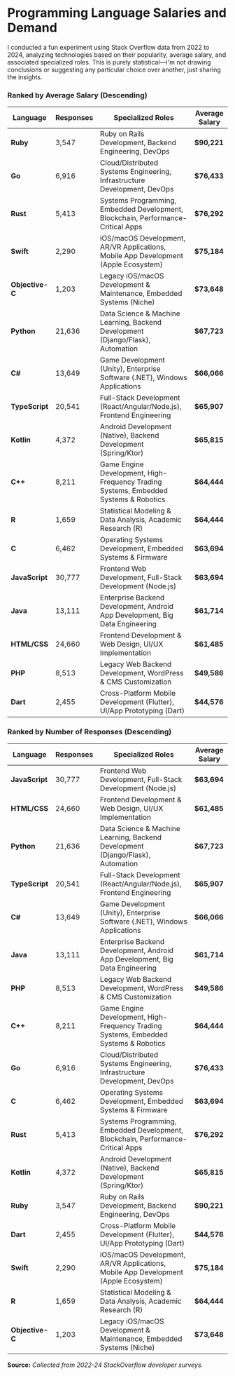 <!-- ### **Ranked by Average Salary (Descending)**

| Language    | Responses | Roles                                      | Average Salary |
| ----------- | --------- | ------------------------------------------ | -------------- |
| Ruby        | 3,547     | Backend Developer, Ruby Developer          | $90,221        |
| Go          | 6,916     | Backend Developer, Systems Programmer      | $76,433        |
| Rust        | 5,413     | Systems Developer, Backend Developer       | $76,292        |
| Swift       | 2,290     | iOS Developer, Mobile App Developer        | $75,184        |
| Objective-C | 1,203     | iOS Developer, Legacy Mobile Developer     | $73,648        |
| Python      | 21,636    | Python Developer, Data Scientist, Backend  | $67,723        |
| C#          | 13,649    | .NET Developer, Windows Developer, Backend | $66,066        |
| TypeScript  | 20,541    | Frontend Developer, Full Stack Developer   | $65,907        |
| Kotlin      | 4,372     | Android Developer, Backend Developer       | $65,815        |
| C++         | 8,211     | Systems Developer, Game Developer          | $64,444        |
| R           | 1,659     | Data Scientist, Statistician               | $64,444        |
| C           | 6,462     | Systems Developer, Embedded Systems        | $63,694        |
| JavaScript  | 30,777    | Frontend Developer, Full Stack Developer   | $63,694        |
| Java        | 13,111    | Backend Developer, Enterprise Developer    | $61,714        |
| HTML/CSS    | 24,660    | Frontend Developer, Web Designer           | $61,485        |
| PHP         | 8,513     | Web Developer, Backend Developer           | $49,586        |
| Dart        | 2,455     | Mobile Developer (Flutter), Web Developer  | $44,576        |

### **Ranked by Number of Responses (Descending)**

| Language    | Responses | Roles                                      | Average Salary |
| ----------- | --------- | ------------------------------------------ | -------------- |
| JavaScript  | 30,777    | Frontend Developer, Full Stack Developer   | $63,694        |
| HTML/CSS    | 24,660    | Frontend Developer, Web Designer           | $61,485        |
| Python      | 21,636    | Python Developer, Data Scientist, Backend  | $67,723        |
| TypeScript  | 20,541    | Frontend Developer, Full Stack Developer   | $65,907        |
| C#          | 13,649    | .NET Developer, Windows Developer, Backend | $66,066        |
| Java        | 13,111    | Backend Developer, Enterprise Developer    | $61,714        |
| PHP         | 8,513     | Web Developer, Backend Developer           | $49,586        |
| C++         | 8,211     | Systems Developer, Game Developer          | $64,444        |
| Go          | 6,916     | Backend Developer, Systems Programmer      | $76,433        |
| C           | 6,462     | Systems Developer, Embedded Systems        | $63,694        |
| Rust        | 5,413     | Systems Developer, Backend Developer       | $76,292        |
| Kotlin      | 4,372     | Android Developer, Backend Developer       | $65,815        |
| Ruby        | 3,547     | Backend Developer, Ruby Developer          | $90,221        |
| Dart        | 2,455     | Mobile Developer (Flutter), Web Developer  | $44,576        |
| Swift       | 2,290     | iOS Developer, Mobile App Developer        | $75,184        |
| R           | 1,659     | Data Scientist, Statistician               | $64,444        |
| Objective-C | 1,203     | iOS Developer, Legacy Mobile Developer     | $73,648        |

### Notes:

-   Salaries and responses are standardized across duplicates (e.g., `PY` = `Python`, `TS` = `TypeScript`, `JS` = `JavaScript`).
-   Ties in salary/responses are ordered alphabetically or by original data priority.

--- -->

# Programming Language Salaries and Demand

I conducted a fun experiment using Stack Overflow data from 2022 to 2024, analyzing technologies based on their popularity, average salary, and associated specialized roles. This is purely statistical—I'm not drawing conclusions or suggesting any particular choice over another, just sharing the insights.

### **Ranked by Average Salary (Descending)**

| Language        | Responses | Specialized Roles                                                                    | Average Salary |
| --------------- | --------- | ------------------------------------------------------------------------------------ | -------------- |
| **Ruby**        | 3,547     | Ruby on Rails Development, Backend Engineering, DevOps                               | **$90,221**    |
| **Go**          | 6,916     | Cloud/Distributed Systems Engineering, Infrastructure Development, DevOps            | **$76,433**    |
| **Rust**        | 5,413     | Systems Programming, Embedded Development, Blockchain, Performance-Critical Apps     | **$76,292**    |
| **Swift**       | 2,290     | iOS/macOS Development, AR/VR Applications, Mobile App Development (Apple Ecosystem)  | **$75,184**    |
| **Objective-C** | 1,203     | Legacy iOS/macOS Development & Maintenance, Embedded Systems (Niche)                 | **$73,648**    |
| **Python**      | 21,636    | Data Science & Machine Learning, Backend Development (Django/Flask), Automation      | **$67,723**    |
| **C#**          | 13,649    | Game Development (Unity), Enterprise Software (.NET), Windows Applications           | **$66,066**    |
| **TypeScript**  | 20,541    | Full-Stack Development (React/Angular/Node.js), Frontend Engineering                 | **$65,907**    |
| **Kotlin**      | 4,372     | Android Development (Native), Backend Development (Spring/Ktor)                      | **$65,815**    |
| **C++**         | 8,211     | Game Engine Development, High-Frequency Trading Systems, Embedded Systems & Robotics | **$64,444**    |
| **R**           | 1,659     | Statistical Modeling & Data Analysis, Academic Research (R)                          | **$64,444**    |
| **C**           | 6,462     | Operating Systems Development, Embedded Systems & Firmware                           | **$63,694**    |
| **JavaScript**  | 30,777    | Frontend Web Development, Full-Stack Development (Node.js)                           | **$63,694**    |
| **Java**        | 13,111    | Enterprise Backend Development, Android App Development, Big Data Engineering        | **$61,714**    |
| **HTML/CSS**    | 24,660    | Frontend Development & Web Design, UI/UX Implementation                              | **$61,485**    |
| **PHP**         | 8,513     | Legacy Web Backend Development, WordPress & CMS Customization                        | **$49,586**    |
| **Dart**        | 2,455     | Cross-Platform Mobile Development (Flutter), UI/App Prototyping (Dart)               | **$44,576**    |

### **Ranked by Number of Responses (Descending)**

| Language        | Responses | Specialized Roles                                                                    | Average Salary |
| --------------- | --------- | ------------------------------------------------------------------------------------ | -------------- |
| **JavaScript**  | 30,777    | Frontend Web Development, Full-Stack Development (Node.js)                           | **$63,694**    |
| **HTML/CSS**    | 24,660    | Frontend Development & Web Design, UI/UX Implementation                              | **$61,485**    |
| **Python**      | 21,636    | Data Science & Machine Learning, Backend Development (Django/Flask), Automation      | **$67,723**    |
| **TypeScript**  | 20,541    | Full-Stack Development (React/Angular/Node.js), Frontend Engineering                 | **$65,907**    |
| **C#**          | 13,649    | Game Development (Unity), Enterprise Software (.NET), Windows Applications           | **$66,066**    |
| **Java**        | 13,111    | Enterprise Backend Development, Android App Development, Big Data Engineering        | **$61,714**    |
| **PHP**         | 8,513     | Legacy Web Backend Development, WordPress & CMS Customization                        | **$49,586**    |
| **C++**         | 8,211     | Game Engine Development, High-Frequency Trading Systems, Embedded Systems & Robotics | **$64,444**    |
| **Go**          | 6,916     | Cloud/Distributed Systems Engineering, Infrastructure Development, DevOps            | **$76,433**    |
| **C**           | 6,462     | Operating Systems Development, Embedded Systems & Firmware                           | **$63,694**    |
| **Rust**        | 5,413     | Systems Programming, Embedded Development, Blockchain, Performance-Critical Apps     | **$76,292**    |
| **Kotlin**      | 4,372     | Android Development (Native), Backend Development (Spring/Ktor)                      | **$65,815**    |
| **Ruby**        | 3,547     | Ruby on Rails Development, Backend Engineering, DevOps                               | **$90,221**    |
| **Dart**        | 2,455     | Cross-Platform Mobile Development (Flutter), UI/App Prototyping (Dart)               | **$44,576**    |
| **Swift**       | 2,290     | iOS/macOS Development, AR/VR Applications, Mobile App Development (Apple Ecosystem)  | **$75,184**    |
| **R**           | 1,659     | Statistical Modeling & Data Analysis, Academic Research (R)                          | **$64,444**    |
| **Objective-C** | 1,203     | Legacy iOS/macOS Development & Maintenance, Embedded Systems (Niche)                 | **$73,648**    |

**Source:** _Collected from 2022-24 StackOverflow developer surveys._
